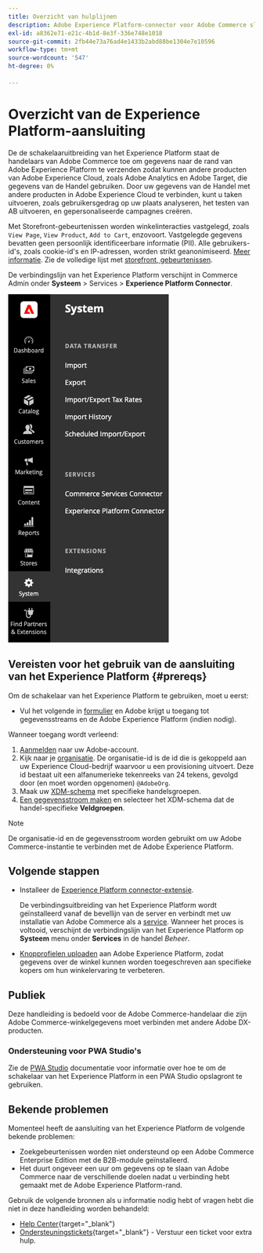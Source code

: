 ```yaml
---
title: Overzicht van hulplijnen
description: Adobe Experience Platform-connector voor Adobe Commerce sluit je Commerce-exemplaar aan op andere Adobe Experience Cloud-producten.
exl-id: a8362e71-e21c-4b1d-8e3f-336e748e1018
source-git-commit: 2fb44e73a76ad4e1433b2abd88be1304e7e10596
workflow-type: tm+mt
source-wordcount: '547'
ht-degree: 0%

---
```


# Overzicht van de Experience Platform-aansluiting

De de schakelaaruitbreiding van het Experience Platform staat de handelaars van Adobe Commerce toe om gegevens naar de rand van Adobe Experience Platform te verzenden zodat kunnen andere producten van Adobe Experience Cloud, zoals Adobe Analytics en Adobe Target, die gegevens van de Handel gebruiken. Door uw gegevens van de Handel met andere producten in Adobe Experience Cloud te verbinden, kunt u taken uitvoeren, zoals gebruikersgedrag op uw plaats analyseren, het testen van AB uitvoeren, en gepersonaliseerde campagnes creëren.

Met Storefront-gebeurtenissen worden winkelinteracties vastgelegd, zoals `View Page`, `View Product`, `Add to Cart`, enzovoort. Vastgelegde gegevens bevatten geen persoonlijk identificeerbare informatie (PII). Alle gebruikers-id&#39;s, zoals cookie-id&#39;s en IP-adressen, worden strikt geanonimiseerd. [Meer informatie](https://www.adobe.com/privacy/experience-cloud.html). Zie de volledige lijst met [storefront, gebeurtenissen](events.md).

De verbindingslijn van het Experience Platform verschijnt in Commerce Admin onder **Systeem** > Services > **Experience Platform Connector**.

![Admin-weergave Experience Platform-aansluiting](assets/epc-adminui.png)

## Vereisten voor het gebruik van de aansluiting van het Experience Platform {#prereqs}

Om de schakelaar van het Experience Platform te gebruiken, moet u eerst:

- Vul het volgende in [formulier](https://forms.office.com/pages/responsepage.aspx?id=Wht7-jR7h0OUrtLBeN7O4VH_dtG9hJVAk_TqGkZC2DxUM1FSWkdJOE41UVpUWUw0M1JWV0RKS1VXQi4u) en Adobe krijgt u toegang tot gegevensstreams en de Adobe Experience Platform (indien nodig).

Wanneer toegang wordt verleend:

1. [Aanmelden](https://helpx.adobe.com/manage-account/using/access-adobe-id-account.html) naar uw Adobe-account.
1. Kijk naar je [organisatie](https://experienceleague.adobe.com/docs/core-services/interface/administration/organizations.html?lang=en#concept_EA8AEE5B02CF46ACBDAD6A8508646255). De organisatie-id is de id die is gekoppeld aan uw Experience Cloud-bedrijf waarvoor u een provisioning uitvoert. Deze id bestaat uit een alfanumerieke tekenreeks van 24 tekens, gevolgd door (en moet worden opgenomen) `@AdobeOrg`.
1. Maak uw [XDM-schema](update-xdm.md) met specifieke handelsgroepen.
1. [Een gegevensstroom maken](https://experienceleague.adobe.com/docs/experience-platform/edge/datastreams/overview.html?lang=en) en selecteer het XDM-schema dat de handel-specifieke **Veldgroepen**.

>[!NOTE]
>
> De organisatie-id en de gegevensstroom worden gebruikt om uw Adobe Commerce-instantie te verbinden met de Adobe Experience Platform.

## Volgende stappen

- Installeer de [Experience Platform connector-extensie](install.md).

   De verbindingsuitbreiding van het Experience Platform wordt geïnstalleerd vanaf de bevellijn van de server en verbindt met uw installatie van Adobe Commerce als a [service](../landing/saas.md). Wanneer het proces is voltooid, verschijnt de verbindingslijn van het Experience Platform op **Systeem** menu onder **Services** in de handel _Beheer_.
- [Knopprofielen uploaden](profile.md) aan Adobe Experience Platform, zodat gegevens over de winkel kunnen worden toegeschreven aan specifieke kopers om hun winkelervaring te verbeteren.

## Publiek

Deze handleiding is bedoeld voor de Adobe Commerce-handelaar die zijn Adobe Commerce-winkelgegevens moet verbinden met andere Adobe DX-producten.

### Ondersteuning voor PWA Studio&#39;s

Zie de [PWA Studio](https://developer.adobe.com/commerce/pwa-studio/integrations/adobe-commerce/aep/) documentatie voor informatie over hoe te om de schakelaar van het Experience Platform in een PWA Studio opslagront te gebruiken.

## Bekende problemen

Momenteel heeft de aansluiting van het Experience Platform de volgende bekende problemen:

- Zoekgebeurtenissen worden niet ondersteund op een Adobe Commerce Enterprise Edition met de B2B-module geïnstalleerd.
- Het duurt ongeveer een uur om gegevens op te slaan van Adobe Commerce naar de verschillende doelen nadat u verbinding hebt gemaakt met de Adobe Experience Platform-rand.

Gebruik de volgende bronnen als u informatie nodig hebt of vragen hebt die niet in deze handleiding worden behandeld:

- [Help Center](https://support.magento.com/hc/en-us){target=&quot;_blank&quot;}
- [Ondersteuningstickets](https://support.magento.com/hc/en-us/articles/360000913794#submit-ticket){target=&quot;_blank&quot;} - Verstuur een ticket voor extra hulp.
